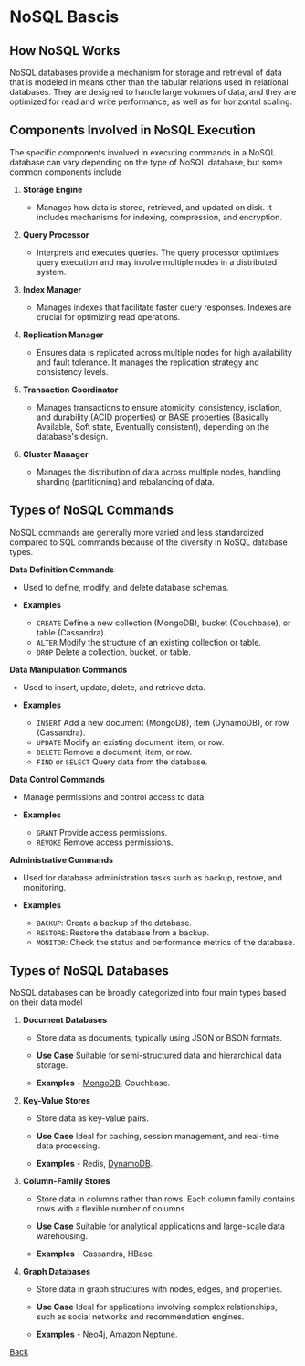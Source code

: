 # NoSQL Bascis

## How NoSQL Works

NoSQL databases provide a mechanism for storage and retrieval of data that is modeled in means other than the tabular relations used in relational databases. They are designed to handle large volumes of data, and they are optimized for read and write performance, as well as for horizontal scaling.

## Components Involved in NoSQL Execution

The specific components involved in executing commands in a NoSQL database can vary depending on the type of NoSQL database, but some common components include

1. **Storage Engine**
   - Manages how data is stored, retrieved, and updated on disk. It includes mechanisms for indexing, compression, and encryption.
   
2. **Query Processor**
   - Interprets and executes queries. The query processor optimizes query execution and may involve multiple nodes in a distributed system.
   
3. **Index Manager**
   - Manages indexes that facilitate faster query responses. Indexes are crucial for optimizing read operations.

4. **Replication Manager**
   - Ensures data is replicated across multiple nodes for high availability and fault tolerance. It manages the replication strategy and consistency levels.

5. **Transaction Coordinator**
   - Manages transactions to ensure atomicity, consistency, isolation, and durability (ACID properties) or BASE properties (Basically Available, Soft state, Eventually consistent), depending on the database's design.

6. **Cluster Manager**
   - Manages the distribution of data across multiple nodes, handling sharding (partitioning) and rebalancing of data.

## Types of NoSQL Commands

NoSQL commands are generally more varied and less standardized compared to SQL commands because of the diversity in NoSQL database types.

**Data Definition Commands**

   - Used to define, modify, and delete database schemas.

   - **Examples**
     - `CREATE` Define a new collection (MongoDB), bucket (Couchbase), or table (Cassandra).
     - `ALTER` Modify the structure of an existing collection or table.
     - `DROP` Delete a collection, bucket, or table.

**Data Manipulation Commands**

   - Used to insert, update, delete, and retrieve data.

   - **Examples**

     - `INSERT` Add a new document (MongoDB), item (DynamoDB), or row (Cassandra).
     - `UPDATE` Modify an existing document, item, or row.
     - `DELETE` Remove a document, item, or row.
     - `FIND` or `SELECT` Query data from the database.

**Data Control Commands**

   - Manage permissions and control access to data.

   - **Examples**

     - `GRANT` Provide access permissions.
     - `REVOKE` Remove access permissions.

**Administrative Commands**

   - Used for database administration tasks such as backup, restore, and monitoring.

   - **Examples**

     - `BACKUP`: Create a backup of the database.
     - `RESTORE`: Restore the database from a backup.
     - `MONITOR`: Check the status and performance metrics of the database.

## Types of NoSQL Databases

NoSQL databases can be broadly categorized into four main types based on their data model

1. **Document Databases**

   - Store data as documents, typically using JSON or BSON formats.

   - **Use Case** Suitable for semi-structured data and hierarchical data storage.

   - **Examples** - [MongoDB](../mongo_db/mongo_db.md), Couchbase.

2. **Key-Value Stores**

   - Store data as key-value pairs.

   - **Use Case** Ideal for caching, session management, and real-time data processing.

   - **Examples** - Redis, [DynamoDB](../dynamo_db/dynamo_db.md).

3. **Column-Family Stores**

   - Store data in columns rather than rows. Each column family contains rows with a flexible number of columns.

   - **Use Case** Suitable for analytical applications and large-scale data warehousing.

   - **Examples** - Cassandra, HBase.

4. **Graph Databases**

   - Store data in graph structures with nodes, edges, and properties.

   - **Use Case** Ideal for applications involving complex relationships, such as social networks and recommendation engines.

   - **Examples** - Neo4j, Amazon Neptune.

[Back](../../nosql/nosql.md)